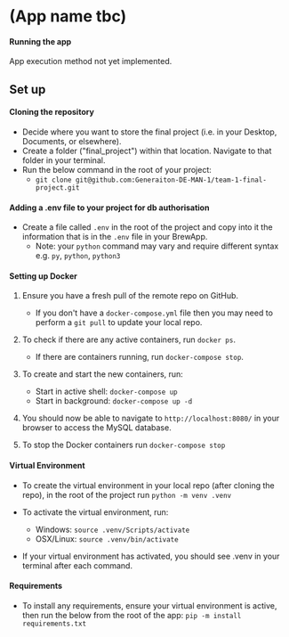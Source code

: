 
# (App name tbc)

#### Running the app

App execution method not yet implemented.

## Set up

#### Cloning the repository

-   Decide where you want to store the final project (i.e. in your Desktop, Documents, or elsewhere). 
-   Create a folder ("final_project") within that location. Navigate to that folder in your terminal.
-   Run the below command in the root of your project:
    -   `git clone git@github.com:Generaiton-DE-MAN-1/team-1-final-project.git` 

#### Adding a .env file to your project for db authorisation

- Create a file called `.env` in the root of the project and copy into it the information that is in the `.env` file in your BrewApp.
    - Note: your `python` command may vary and require different syntax e.g. `py`, `python`, `python3`

#### Setting up Docker

1. Ensure you have a fresh pull of the remote repo on GitHub.
    -   If you don't have a `docker-compose.yml` file then you may need to perform a `git pull` to update your local repo.

2. To check if there are any active containers, run `docker ps`.
    - If there are containers running, run `docker-compose stop`.

3. To create and start the new containers, run:
    -   Start in active shell: `docker-compose up`
    -   Start in background: `docker-compose up -d`
    

4. You should now be able to navigate to `http://localhost:8080/` in your browser to access the MySQL database.

5. To stop the Docker containers run `docker-compose stop`

#### Virtual Environment

- To create the virtual environment in your local repo (after cloning the repo), in the root of the project run `python -m venv .venv`

- To activate the virtual environment, run:
    -   Windows: `source .venv/Scripts/activate`
    -   OSX/Linux: `source .venv/bin/activate`

- If your virtual environment has activated, you should see .venv in your terminal after each command.

#### Requirements

- To install any requirements, ensure your virtual environment is active, then run the below from the root of the app:
    `pip -m install requirements.txt`

